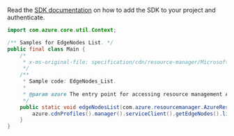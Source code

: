 Read the [SDK documentation](https://github.com/Azure/azure-sdk-for-java/blob/azure-resourcemanager_2.12.0/sdk/resourcemanager/azure-resourcemanager/README.md) on how to add the SDK to your project and authenticate.

```java
import com.azure.core.util.Context;

/** Samples for EdgeNodes List. */
public final class Main {
    /*
     * x-ms-original-file: specification/cdn/resource-manager/Microsoft.Cdn/stable/2021-06-01/examples/EdgeNodes_List.json
     */
    /**
     * Sample code: EdgeNodes_List.
     *
     * @param azure The entry point for accessing resource management APIs in Azure.
     */
    public static void edgeNodesList(com.azure.resourcemanager.AzureResourceManager azure) {
        azure.cdnProfiles().manager().serviceClient().getEdgeNodes().list(Context.NONE);
    }
}
```
